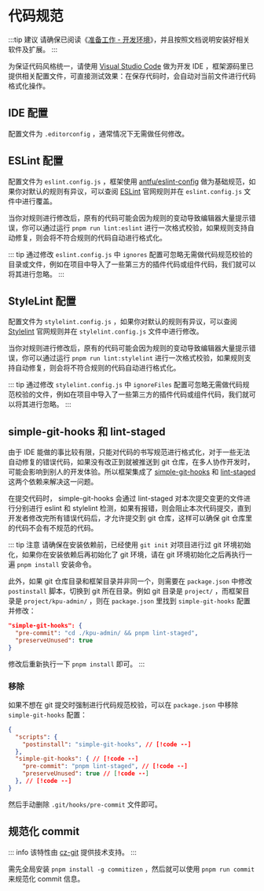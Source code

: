 # 代码规范

:::tip 建议
请确保已阅读《[准备工作 - 开发环境](ready#开发环境)》，并且按照文档说明安装好相关软件及扩展。
:::

为保证代码风格统一，请使用 [Visual Studio Code](https://code.visualstudio.com/) 做为开发 IDE ，框架源码里已提供相关配置文件，可直接测试效果：在保存代码时，会自动对当前文件进行代码格式化操作。

## IDE 配置

配置文件为 `.editorconfig` ，通常情况下无需做任何修改。

## ESLint 配置

配置文件为 `eslint.config.js` ，框架使用 [antfu/eslint-config](https://github.com/antfu/eslint-config) 做为基础规范，如果你对默认的规则有异议，可以查阅 [ESLint](https://eslint.org/) 官网规则并在 `eslint.config.js` 文件中进行覆盖。

当你对规则进行修改后，原有的代码可能会因为规则的变动导致编辑器大量提示错误，你可以通过运行 `pnpm run lint:eslint` 进行一次格式校验，如果规则支持自动修复，则会将不符合规则的代码自动进行格式化。

::: tip
通过修改 `eslint.config.js` 中 `ignores` 配置可忽略无需做代码规范校验的目录或文件，例如在项目中导入了一些第三方的插件代码或组件代码，我们就可以将其进行忽略。
:::

## StyleLint 配置

配置文件为 `stylelint.config.js` ，如果你对默认的规则有异议，可以查阅 [Stylelint](https://stylelint.io/) 官网规则并在 `stylelint.config.js` 文件中进行修改。

当你对规则进行修改后，原有的代码可能会因为规则的变动导致编辑器大量提示错误，你可以通过运行 `pnpm run lint:stylelint` 进行一次格式校验，如果规则支持自动修复，则会将不符合规则的代码自动进行格式化。

::: tip
通过修改 `stylelint.config.js` 中 `ignoreFiles` 配置可忽略无需做代码规范校验的文件，例如在项目中导入了一些第三方的插件代码或组件代码，我们就可以将其进行忽略。
:::

## simple-git-hooks 和 lint-staged

由于 IDE 能做的事比较有限，只能对代码的书写规范进行格式化，对于一些无法自动修复的错误代码，如果没有改正到就被推送到 git 仓库，在多人协作开发时，可能会影响到别人的开发体验。所以框架集成了 [simple-git-hooks](https://github.com/toplenboren/simple-git-hooks) 和 [lint-staged](https://github.com/okonet/lint-staged) 这两个依赖来解决这一问题。

在提交代码时， simple-git-hooks 会通过 lint-staged 对本次提交变更的文件进行分别进行 eslint 和 stylelint 检测，如果有报错，则会阻止本次代码提交，直到开发者修改完所有错误代码后，才允许提交到 git 仓库，这样可以确保 git 仓库里的代码不会有不规范的代码。

::: tip 注意
请确保在安装依赖前，已经使用 `git init` 对项目进行过 git 环境初始化，如果你在安装依赖后再初始化了 git 环境，请在 git 环境初始化之后再执行一遍 `pnpm install` 安装命令。

此外，如果 git 仓库目录和框架目录并非同一个，则需要在 `package.json` 中修改 `postinstall` 脚本，切换到 git 所在目录。例如 git 目录是 `project/` ，而框架目录是 `project/kpu-admin/` ，则在 `package.json` 里找到 `simple-git-hooks` 配置并修改：

```json {2}
"simple-git-hooks": {
  "pre-commit": "cd ./kpu-admin/ && pnpm lint-staged",
  "preserveUnused": true
}
```

修改后重新执行一下 `pnpm install` 即可。
:::

### 移除

如果不想在 git 提交时强制进行代码规范校验，可以在 `package.json` 中移除 `simple-git-hooks` 配置：

```json
{
  "scripts": {
    "postinstall": "simple-git-hooks", // [!code --]
  },
  "simple-git-hooks": { // [!code --]
    "pre-commit": "pnpm lint-staged", // [!code --]
    "preserveUnused": true // [!code --]
  }, // [!code --]
}
```

然后手动删除 `.git/hooks/pre-commit` 文件即可。

## 规范化 commit

::: info
该特性由 [cz-git](https://github.com/Zhengqbbb/cz-git) 提供技术支持。
:::

需先全局安装 `pnpm install -g commitizen` ，然后就可以使用 `pnpm run commit` 来规范化 commit 信息。